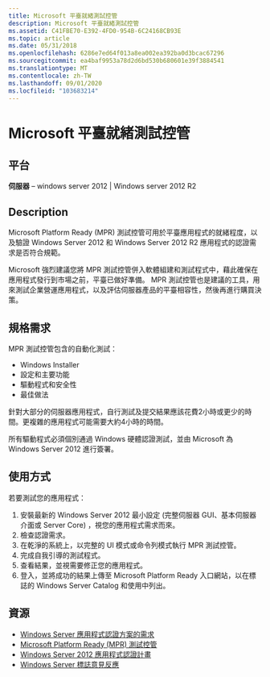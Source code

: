 ```yaml
---
title: Microsoft 平臺就緒測試控管
description: Microsoft 平臺就緒測試控管
ms.assetid: C41FBE70-E392-4FD0-954B-6C24168CB93E
ms.topic: article
ms.date: 05/31/2018
ms.openlocfilehash: 6286e7ed64f013a8ea002ea392ba0d3bcac67296
ms.sourcegitcommit: ea4baf9953a78d2d6bd530b680601e39f3884541
ms.translationtype: MT
ms.contentlocale: zh-TW
ms.lasthandoff: 09/01/2020
ms.locfileid: "103683214"
---
```

# <a name="microsoft-platform-ready-test-tool"></a>Microsoft 平臺就緒測試控管

## <a name="platform"></a>平台

 **伺服器** – windows server 2012 \| Windows server 2012 R2  

## <a name="description"></a>Description

Microsoft Platform Ready (MPR) 測試控管可用於平臺應用程式的就緒程度，以及驗證 Windows Server 2012 和 Windows Server 2012 R2 應用程式的認證需求是否符合規範。

Microsoft 強烈建議您將 MPR 測試控管併入軟體組建和測試程式中，藉此確保在應用程式發行到市場之前，平臺已做好準備。 MPR 測試控管也是建議的工具，用來測試企業營運應用程式，以及評估伺服器產品的平臺相容性，然後再進行購買決策。

## <a name="requirements"></a>規格需求

MPR 測試控管包含的自動化測試：

-   Windows Installer
-   設定和主要功能
-   驅動程式和安全性
-   最佳做法

針對大部分的伺服器應用程式，自行測試及提交結果應該花費2小時或更少的時間。更複雜的應用程式可能需要大約4小時的時間。

所有驅動程式必須個別通過 Windows 硬體認證測試，並由 Microsoft 為 Windows Server 2012 進行簽署。

## <a name="usage"></a>使用方式

若要測試您的應用程式：

1.  安裝最新的 Windows Server 2012 最小設定 (完整伺服器 GUI、基本伺服器介面或 Server Core) ，視您的應用程式需求而來。
2.  檢查認證需求。
3.  在乾淨的系統上，以完整的 UI 模式或命令列模式執行 MPR 測試控管。
4.  完成自我引導的測試程式。
5.  查看結果，並視需要修正您的應用程式。
6.  登入，並將成功的結果上傳至 Microsoft Platform Ready 入口網站，以在標誌的 Windows Server Catalog 和使用中列出。

## <a name="resources"></a>資源

-   [Windows Server 應用程式認證方案的需求](../win_cert/certification-requirements-for-windows-desktop-apps.md)
-   [Microsoft Platform Ready (MPR) 測試控管](https://www.microsoft.com/download/details.aspx?id=37143)
-   [Windows Server 2012 應用程式認證計畫](https://azure.microsoft.com/overview/commercial-marketplace/)
-   [Windows Server 標誌意見反應](mailto:WSLogoFB@microsoft.com)

 

 